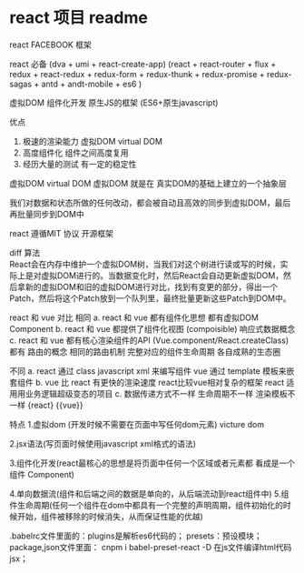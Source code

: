 # react 项目 readme 


react  FACEBOOK   框架

react 必备 (dva + umi + react-create-app)
(react + react-router + flux + redux + react-redux + redux-form + redux-thunk + redux-promise + redux-sagas + antd + andt-mobile + es6 )

虚拟DOM  组件化开发  原生JS的框架   (ES6+原生javascript)

优点
1.  极速的渲染能力  虚拟DOM virtual DOM
2.  高度组件化  组件之间高度复用
3.  经历大量的测试  有一定的稳定性


虚拟DOM virtual DOM 
虚拟DOM 就是在 真实DOM的基础上建立的一个抽象层   

我们对数据和状态所做的任何改动，都会被自动且高效的同步到虚拟DOM，最后再批量同步到DOM中

react 遵循MIT 协议   开源框架 

diff 算法  
React会在内存中维护一个虚拟DOM树，当我们对这个树进行读或写的时候，实际上是对虚拟DOM进行的。当数据变化时，然后React会自动更新虚拟DOM，然后拿新的虚拟DOM和旧的虚拟DOM进行对比，找到有变更的部分，得出一个Patch，然后将这个Patch放到一个队列里，最终批量更新这些Patch到DOM中。


react 和  vue  对比 
相同
a. react 和 vue  都有组件化思想  都有虚拟DOM Component 
b. react 和 vue  都提供了组件化视图 (compoisible)  响应式数据概念
c. react 和 vue 都有核心渲染组件的API (Vue.component/React.createClass)  都有  路由的概念  相同的路由机制   完整对应的组件生命周期     各自成熟的生态圈


不同
a.  react 通过 class  javascript xml 来编写组件  vue 通过 template 模板来嵌套组件
b.  vue 比 react 有更快的渲染速度  react比较vue相对复杂的框架 react 适用用业务逻辑超级变态的项目 
c.  数据传递方式不一样  生命周期不一样 渲染模板不一样   {react}  {{vue}}



特点
1.虚拟dom (开发时候不需要在页面中写任何dom元素) victure dom

2.jsx语法(写页面时候使用javascript xml格式的语法)

3.组件化开发(react最核心的思想是将页面中任何一个区域或者元素都
看成是一个组件 Component)

4.单向数据流(组件和后端之间的数据是单向的，从后端流动到react组件中)
5.组件生命周期(任何一个组件在dom中都具有一个完整的声明周期，组件初始化的时候开始，组件被移除的时候消失，从而保证性能的优越) 

.babelrc文件里面的：plugins是解析es6代码的；
                    presets：预设模块；
package,json文件里面：
cnpm i babel-preset-react -D
在js文件编译html代码jsx；

